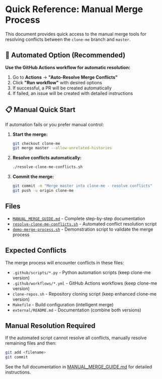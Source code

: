 # Quick Reference: Manual Merge Process

This document provides quick access to the manual merge tools for resolving conflicts between the `clone-me` branch and `master`.

## 🤖 Automated Option (Recommended)

**Use the GitHub Actions workflow for automatic resolution:**

1. Go to **Actions** → **"Auto-Resolve Merge Conflicts"**
2. Click **"Run workflow"** with desired options
3. If successful, a PR will be created automatically
4. If failed, an issue will be created with detailed instructions

## 📋 Manual Quick Start

If automation fails or you prefer manual control:

1. **Start the merge:**
   ```bash
   git checkout clone-me
   git merge master --allow-unrelated-histories
   ```

2. **Resolve conflicts automatically:**
   ```bash
   ./resolve-clone-me-conflicts.sh
   ```

3. **Commit the merge:**
   ```bash
   git commit -m "Merge master into clone-me - resolve conflicts"
   git push -u origin clone-me
   ```

## Files

- [`MANUAL_MERGE_GUIDE.md`](MANUAL_MERGE_GUIDE.md) - Complete step-by-step documentation
- [`resolve-clone-me-conflicts.sh`](resolve-clone-me-conflicts.sh) - Automated conflict resolution script
- [`demo-merge-process.sh`](demo-merge-process.sh) - Demonstration script to validate the merge process

## Expected Conflicts

The merge process will encounter conflicts in these files:
- `.github/scripts/*.py` - Python automation scripts (keep clone-me version)
- `.github/workflows/*.yml` - GitHub Actions workflows (keep clone-me version)  
- `clone-repos.sh` - Repository cloning script (keep enhanced clone-me version)
- `Makefile` - Build configuration (intelligent merge)
- `external/README.md` - Documentation (combine both versions)

## Manual Resolution Required

If the automated script cannot resolve all conflicts, manually resolve remaining files and then:

```bash
git add <filename>
git commit
```

See the full documentation in [MANUAL_MERGE_GUIDE.md](MANUAL_MERGE_GUIDE.md) for detailed instructions.